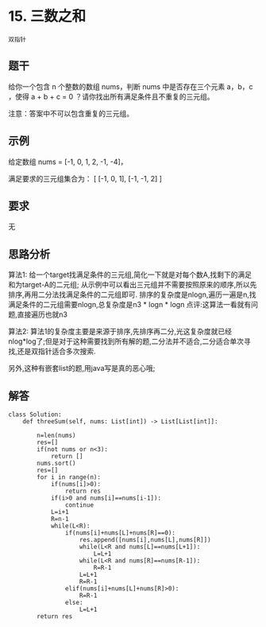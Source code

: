 # 15. 三数之和
    双指针
## 题干
给你一个包含 n 个整数的数组 nums，判断 nums 中是否存在三个元素 a，b，c ，使得 a + b + c = 0 ？请你找出所有满足条件且不重复的三元组。

注意：答案中不可以包含重复的三元组。


## 示例
给定数组 nums = [-1, 0, 1, 2, -1, -4]，

满足要求的三元组集合为：
[
  [-1, 0, 1],
  [-1, -1, 2]
]

## 要求
无

## 思路分析
算法1:
给一个target找满足条件的三元组,简化一下就是对每个数A,找剩下的满足和为target-A的二元组;
从示例中可以看出三元组并不需要按照原来的顺序,所以先排序,再用二分法找满足条件的二元组即可.
排序的复杂度是nlogn,遍历一遍是n,找满足条件的二元组需要nlogn,总复杂度是n3 * logn * logn
点评:这算法一看就有问题,直接遍历也就n3

算法2:
算法1的复杂度主要是来源于排序,先排序再二分,光这复杂度就已经nlog*log了;但是对于这种需要找到所有解的题,二分法并不适合,二分适合单次寻找,还是双指针适合多次搜索.

另外,这种有嵌套list的题,用java写是真的恶心哦;

## 解答
```
class Solution:
    def threeSum(self, nums: List[int]) -> List[List[int]]:
        
        n=len(nums)
        res=[]
        if(not nums or n<3):
            return []
        nums.sort()
        res=[]
        for i in range(n):
            if(nums[i]>0):
                return res
            if(i>0 and nums[i]==nums[i-1]):
                continue
            L=i+1
            R=n-1
            while(L<R):
                if(nums[i]+nums[L]+nums[R]==0):
                    res.append([nums[i],nums[L],nums[R]])
                    while(L<R and nums[L]==nums[L+1]):
                        L=L+1
                    while(L<R and nums[R]==nums[R-1]):
                        R=R-1
                    L=L+1
                    R=R-1
                elif(nums[i]+nums[L]+nums[R]>0):
                    R=R-1
                else:
                    L=L+1
        return res

```

